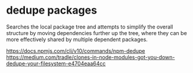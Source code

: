 # dedupe packages

Searches the local package tree and attempts to simplify the overall structure by moving dependencies further up the tree, where they can be more effectively shared by multiple dependent packages.

https://docs.npmjs.com/cli/v10/commands/npm-dedupe
https://medium.com/tradle/clones-in-node-modules-got-you-down-dedupe-your-filesystem-e4704eaa64cc
